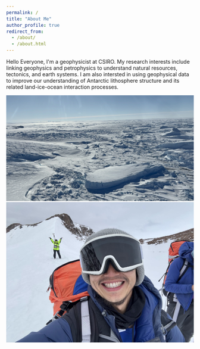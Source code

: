 ```yaml
---
permalink: /
title: "About Me"
author_profile: true
redirect_from: 
  - /about/
  - /about.html
---
```


Hello Everyone, I'm a geophysicist at CSIRO. My research interests include linking geophysics and petrophysics to understand natural resources, tectonics, and earth systems. I am also intersted in using geophysical data to improve our understanding of Antarctic lithosphere structure and its related land-ice-ocean interaction processes.

<img src="../images/ant.JPG" alt="Antarctica" width="800"/>

<img src="../images/mag.JPG" alt="Mag" width="800"/>
